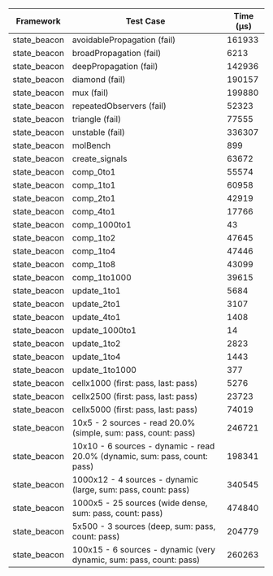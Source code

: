 | Framework | Test Case | Time (μs) |
| --- | --- | --- |
| state_beacon | avoidablePropagation (fail) | 161933 |
| state_beacon | broadPropagation (fail) | 6213 |
| state_beacon | deepPropagation (fail) | 142936 |
| state_beacon | diamond (fail) | 190157 |
| state_beacon | mux (fail) | 199880 |
| state_beacon | repeatedObservers (fail) | 52323 |
| state_beacon | triangle (fail) | 77555 |
| state_beacon | unstable (fail) | 336307 |
| state_beacon | molBench | 899 |
| state_beacon | create_signals | 63672 |
| state_beacon | comp_0to1 | 55574 |
| state_beacon | comp_1to1 | 60958 |
| state_beacon | comp_2to1 | 42919 |
| state_beacon | comp_4to1 | 17766 |
| state_beacon | comp_1000to1 | 43 |
| state_beacon | comp_1to2 | 47645 |
| state_beacon | comp_1to4 | 47446 |
| state_beacon | comp_1to8 | 43099 |
| state_beacon | comp_1to1000 | 39615 |
| state_beacon | update_1to1 | 5684 |
| state_beacon | update_2to1 | 3107 |
| state_beacon | update_4to1 | 1408 |
| state_beacon | update_1000to1 | 14 |
| state_beacon | update_1to2 | 2823 |
| state_beacon | update_1to4 | 1443 |
| state_beacon | update_1to1000 | 377 |
| state_beacon | cellx1000 (first: pass, last: pass) | 5276 |
| state_beacon | cellx2500 (first: pass, last: pass) | 23723 |
| state_beacon | cellx5000 (first: pass, last: pass) | 74019 |
| state_beacon | 10x5 - 2 sources - read 20.0% (simple, sum: pass, count: pass) | 246721 |
| state_beacon | 10x10 - 6 sources - dynamic - read 20.0% (dynamic, sum: pass, count: pass) | 198341 |
| state_beacon | 1000x12 - 4 sources - dynamic (large, sum: pass, count: pass) | 340545 |
| state_beacon | 1000x5 - 25 sources (wide dense, sum: pass, count: pass) | 474840 |
| state_beacon | 5x500 - 3 sources (deep, sum: pass, count: pass) | 204779 |
| state_beacon | 100x15 - 6 sources - dynamic (very dynamic, sum: pass, count: pass) | 260263 |
